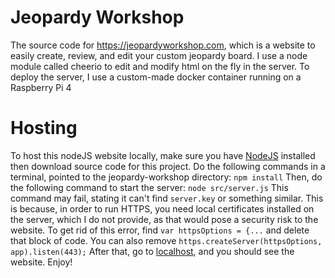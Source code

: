 # Jeopardy Workshop
The source code for https://jeopardyworkshop.com, which is a website to easily create, review, and edit your custom jeopardy board.
I use a node module called cheerio to edit and modify html on the fly in the server. 
To deploy the server, I use a custom-made docker container running on a Raspberry Pi 4

# Hosting
To host this nodeJS website locally, make sure you have [NodeJS](https://nodejs.org/) installed then download source code for this project.
Do the following commands in a terminal, pointed to the jeopardy-workshop directory: `npm install`
Then, do the following command to start the server: `node src/server.js` This command may fail, stating it can't find `server.key` or something similar. This is because, in order to run HTTPS, you need local certificates installed on the server, which I do not provide, as that would pose a security risk to the website. To get rid of this error, find `var httpsOptions = {...` and delete that block of code. You can also remove `https.createServer(httpsOptions, app).listen(443);`
After that, go to [localhost](http://localhost), and you should see the website. Enjoy!
